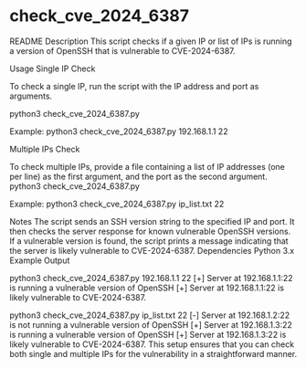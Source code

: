 # check_cve_2024_6387

README
Description
This script checks if a given IP or list of IPs is running a version of OpenSSH that is vulnerable to CVE-2024-6387.

Usage
Single IP Check

To check a single IP, run the script with the IP address and port as arguments.

python3 check_cve_2024_6387.py <ip> <port>

Example:
python3 check_cve_2024_6387.py 192.168.1.1 22

Multiple IPs Check

To check multiple IPs, provide a file containing a list of IP addresses (one per line) as the first argument, and the port as the second argument.
python3 check_cve_2024_6387.py <file> <port>

Example:
python3 check_cve_2024_6387.py ip_list.txt 22

Notes
The script sends an SSH version string to the specified IP and port.
It then checks the server response for known vulnerable OpenSSH versions.
If a vulnerable version is found, the script prints a message indicating that the server is likely vulnerable to CVE-2024-6387.
Dependencies
Python 3.x
Example Output

python3 check_cve_2024_6387.py 192.168.1.1 22
[+] Server at 192.168.1.1:22 is running a vulnerable version of OpenSSH
[+] Server at 192.168.1.1:22 is likely vulnerable to CVE-2024-6387.

python3 check_cve_2024_6387.py ip_list.txt 22
[-] Server at 192.168.1.2:22 is not running a vulnerable version of OpenSSH
[+] Server at 192.168.1.3:22 is running a vulnerable version of OpenSSH
[+] Server at 192.168.1.3:22 is likely vulnerable to CVE-2024-6387.
This setup ensures that you can check both single and multiple IPs for the vulnerability in a straightforward manner.
